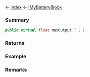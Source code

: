 ← [Index](Api-Index) ← [IMyBatteryBlock](Sandbox.ModAPI.Ingame.IMyBatteryBlock)

### Summary

```csharp
public virtual float MaxOutput { ; }
```

### Returns

### Example

### Remarks

